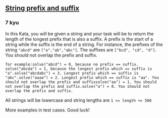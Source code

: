 <h2><a href=https://www.codewars.com/kata/5ce969ab07d4b7002dcaa7a1/train/javascript target="_blank">String prefix and suffix</a></h2><h3>7 kyu</h3><p>In this Kata, you will be given a string and your task will be to return the length of the longest prefix that is also a suffix. A prefix is the start of a string while the suffix is the end of a string.  For instance, the prefixes of the string <code>"abcd"</code> are <code>["a","ab","abc"]</code>. The suffixes are <code>["bcd", "cd", "d"]</code>. You should not overlap the prefix and suffix.</p><pre><code class="language-Haskell">for example:solve("abcd") = 0, because no prefix == suffix. solve("abcda") = 1, because the longest prefix which == suffix is "a".solve("abcdabc") = 3. Longest prefix which == suffix is "abc".solve("aaaa") = 2. Longest prefix which == suffix is "aa". You should not overlap the prefix and suffixsolve("aa") = 1. You should not overlap the prefix and suffix.solve("a") = 0. You should not overlap the prefix and suffix.</code></pre><p>All strings will be lowercase and string lengths are <code>1 &lt;= length &lt;= 500</code></p><p>More examples in test cases. Good luck!</p>
